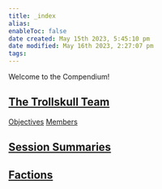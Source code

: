 ```yaml
---
title: _index
alias:
enableToc: false
date created: May 15th 2023, 5:45:10 pm
date modified: May 16th 2023, 2:27:07 pm
tags: 
---
```

Welcome to the Compendium!

## [The Trollskull Team](content/Factions/The%20Trollskull%20Team.md)
[Objectives](Factions/The%20Trollskull%20Team.md#Objectives)
[Members](Factions/The%20Trollskull%20Team.md#Members)

## [Session Summaries](content/Session%20Summaries.md)

## [Factions](content/Factions/Factions.md)